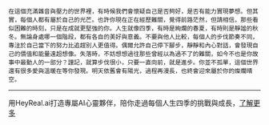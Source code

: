 ```jekyll
在這個充滿雜音與壓力的世界裡，有時候我們會懷疑自己是否夠好，是否有能力實現夢想。但其實，每個人都有屬於自己的光芒。也許你現在正在經歷難關，覺得前路茫然，但請相信，那些看似困難的時刻，只是在成就更堅強的你。人生就像四季，有時是絢爛的春夏，有時則是靜謐的秋冬。無論身處哪一個階段，都有各自的美好與意義。不要與他人比較，每個人的步伐節奏不同，專注於自己當下的努力比追趕別人更值得。偶爾允許自己停下腳步，靜靜和內心對話，會發現自己的價值和能量遠超想像。失落時，不妨想想過往那些曾經以為過不了的難關，如今不也是你故事中最動人的一部分？謹記，就算步伐很小，只要一直向前，就是進步。你並不孤單，這個世界還有很多愛與溫暖在等你發現。明天依舊會有陽光，過程再漫長，也終會迎來屬於你的燦爛晴空。
```

---
用HeyReal.ai打造專屬AI心靈夥伴，陪你走過每個人生四季的挑戰與成長，[了解更多](https://pollinations.ai/redirect/2774941)